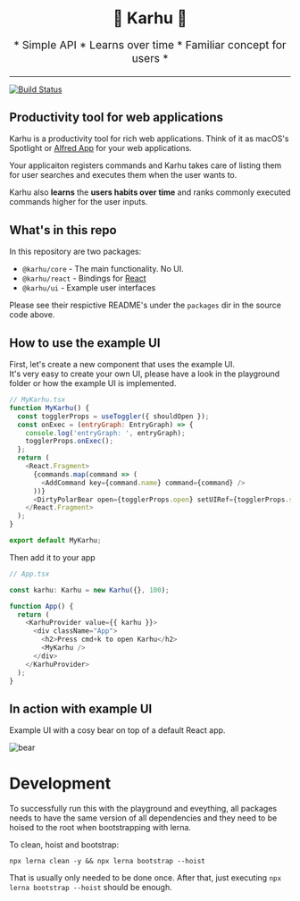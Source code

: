 <h1 align="center">
  🐻 Karhu 🐻
</h1>

<p align="center" style="font-size: 1.2rem;">
* Simple API * Learns over time * Familiar concept for users *
</p>

---

[![Build Status][build-badge]][build]

## Productivity tool for web applications

Karhu is a productivity tool for rich web applications. Think of it as macOS's Spotlight or [Alfred App](https://www.alfredapp.com) for your web applications.

Your applicaiton registers commands and Karhu takes care of listing them for user searches and executes them when the user wants to.

Karhu also **learns** the **users habits over time** and ranks commonly executed
commands higher for the user inputs.

## What's in this repo

In this repository are two packages:

- `@karhu/core` - The main functionality. No UI.
- `@karhu/react` - Bindings for [React](https://reactjs.org)
- `@karhu/ui` - Example user interfaces

Please see their respictive README's under the `packages` dir in the source code above.

## How to use the example UI

First, let's create a new component that uses the example UI.  
It's very easy to create your own UI, please have a look in the playground folder or how
the example UI is implemented.

```js
// MyKarhu.tsx
function MyKarhu() {
  const togglerProps = useToggler({ shouldOpen });
  const onExec = (entryGraph: EntryGraph) => {
    console.log('entryGraph: ', entryGraph);
    togglerProps.onExec();
  };
  return (
    <React.Fragment>
      {commands.map(command => (
        <AddCommand key={command.name} command={command} />
      ))}
      <DirtyPolarBear open={togglerProps.open} setUIRef={togglerProps.setUIRef} onExec={onExec} />
    </React.Fragment>
  );
}

export default MyKarhu;
```

Then add it to your app

```js
// App.tsx

const karhu: Karhu = new Karhu({}, 100);

function App() {
  return (
    <KarhuProvider value={{ karhu }}>
      <div className="App">
        <h2>Press cmd+k to open Karhu</h2>
        <MyKarhu />
      </div>
    </KarhuProvider>
  );
}
```

## In action with example UI

Example UI with a cosy bear on top of a default React app.

![bear](https://oskarhane-dropshare-eu.s3-eu-central-1.amazonaws.com/karhu-readme-LHFpVDuniH/karhu-readme.gif)

[build-badge]: https://img.shields.io/travis/oskarhane/karhu.svg?style=flat-square
[build]: https://travis-ci.org/oskarhane/karhu

# Development

To successfully run this with the playground and eveything, all packages needs to have the same
version of all dependencies and they need to be hoised to the root when bootstrapping with lerna.

To clean, hoist and bootstrap:

```
npx lerna clean -y && npx lerna bootstrap --hoist
```

That is usually only needed to be done once.
After that, just executing `npx lerna bootstrap --hoist` should be enough.
